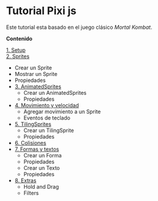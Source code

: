 # Tutorial Pixi js
Este tutorial esta basado en el juego clásico *Mortal Kombat*.

**Contenido**

[1. Setup](https://github.com/luisemonsalve/tutorial-pixijs/tree/1-Setup)<br>
[2. Sprites](https://github.com/luisemonsalve/tutorial-pixijs/tree/2-Sprites)<br>
- Crear un Sprite
- Mostrar un Sprite
- Propiedades
- [3. AnimatedSprites](https://github.com/luisemonsalve/tutorial-pixijs/tree/3-AnimatedSprites)
   - Crear un AnimatedSprites
   - Propiedades
- [4. Movimiento y velocidad](https://github.com/luisemonsalve/tutorial-pixijs/tree/4-Movimiento)
   - Agregar movimiento a un Sprite
   - Eventos de teclado
- [5. TilingSprites](https://github.com/luisemonsalve/tutorial-pixijs/tree/5-TilingSprites)
   - Crear un TilingSprite
   - Propiedades
- [6. Colisiones](https://github.com/luisemonsalve/tutorial-pixijs/tree/6-Colisiones)
- [7. Formas y textos](https://github.com/luisemonsalve/tutorial-pixijs/tree/7-FormasTextos)
   - Crear un Forma
   - Propiedades
   - Crear un Texto
   - Propiedades
- [8. Extras](https://github.com/luisemonsalve/tutorial-pixijs/tree/Extras)
   - Hold and Drag
   - Filters
